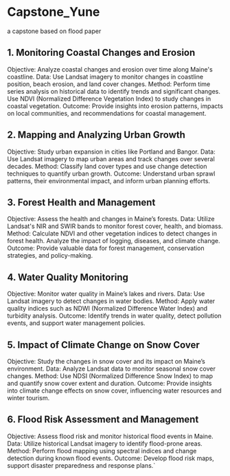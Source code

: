 # Capstone_Yune
a capstone based on flood paper

## 1. Monitoring Coastal Changes and Erosion
Objective: Analyze coastal changes and erosion over time along Maine's coastline.
Data: Use Landsat imagery to monitor changes in coastline position, beach erosion, and land cover changes.
Method: Perform time series analysis on historical data to identify trends and significant changes. Use NDVI (Normalized Difference Vegetation Index) to study changes in coastal vegetation.
Outcome: Provide insights into erosion patterns, impacts on local communities, and recommendations for coastal management.

## 2. Mapping and Analyzing Urban Growth
Objective: Study urban expansion in cities like Portland and Bangor.
Data: Use Landsat imagery to map urban areas and track changes over several decades.
Method: Classify land cover types and use change detection techniques to quantify urban growth.
Outcome: Understand urban sprawl patterns, their environmental impact, and inform urban planning efforts.
## 3. Forest Health and Management
Objective: Assess the health and changes in Maine’s forests.
Data: Utilize Landsat's NIR and SWIR bands to monitor forest cover, health, and biomass.
Method: Calculate NDVI and other vegetation indices to detect changes in forest health. Analyze the impact of logging, diseases, and climate change.
Outcome: Provide valuable data for forest management, conservation strategies, and policy-making.
## 4. Water Quality Monitoring
Objective: Monitor water quality in Maine’s lakes and rivers.
Data: Use Landsat imagery to detect changes in water bodies.
Method: Apply water quality indices such as NDWI (Normalized Difference Water Index) and turbidity analysis.
Outcome: Identify trends in water quality, detect pollution events, and support water management policies.
## 5. Impact of Climate Change on Snow Cover
Objective: Study the changes in snow cover and its impact on Maine’s environment.
Data: Analyze Landsat data to monitor seasonal snow cover changes.
Method: Use NDSI (Normalized Difference Snow Index) to map and quantify snow cover extent and duration.
Outcome: Provide insights into climate change effects on snow cover, influencing water resources and winter tourism.
## 6. Flood Risk Assessment and Management
Objective: Assess flood risk and monitor historical flood events in Maine.
Data: Utilize historical Landsat imagery to identify flood-prone areas.
Method: Perform flood mapping using spectral indices and change detection during known flood events.
Outcome: Develop flood risk maps, support disaster preparedness and response plans.`